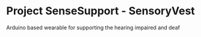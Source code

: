 # Project SenseSupport - SensoryVest
Arduino based wearable for supporting the hearing impaired and deaf
